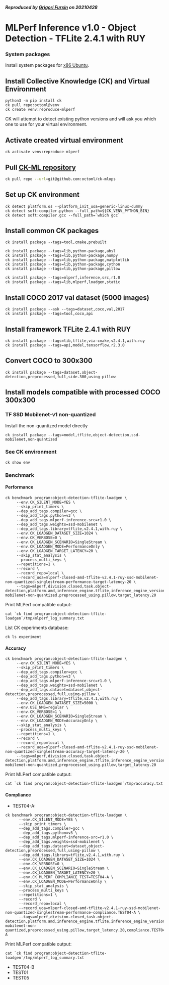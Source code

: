 ***Reproduced by [Grigori Fursin](https://cKnowledge.io/@gfursin) on 20210428***

# MLPerf Inference v1.0 - Object Detection - TFLite 2.4.1 with RUY

### System packages

Install system packages for [x86 Ubuntu](../platform/amd-milan.md).

## Install Collective Knowledge (CK) and Virtual Environment

```
python3 -m pip install ck
ck pull repo:octoml@venv
ck create venv:reproduce-mlperf
```
CK will attempt to detect existing python versions and will ask you which one to use for your virtual environment.

## Activate created virtual environment

```
ck activate venv:reproduce-mlperf
```

## Pull [CK-ML repository](https://github.com/ctuning/ck-ml)

```bash
ck pull repo --url=git@github.com:octoml/ck-mlops
```

## Set up CK environment

```
ck detect platform.os --platform_init_uoa=generic-linux-dummy
ck detect soft:compiler.python --full_path=${CK_VENV_PYTHON_BIN}
ck detect soft:compiler.gcc --full_path=`which gcc`
```

## Install common CK packages
```
ck install package --tags=tool,cmake,prebuilt

ck install package --tags=lib,python-package,absl
ck install package --tags=lib,python-package,numpy
ck install package --tags=lib,python-package,matplotlib
ck install package --tags=lib,python-package,cython
ck install package --tags=lib,python-package,pillow

ck install package --tags=mlperf,inference,src,r1.0
ck install package --tags=lib,mlperf,loadgen,static
```

## Install COCO 2017 val dataset (5000 images)

```
ck install package --ask --tags=dataset,coco,val,2017
ck install package --tags=tool,coco,api
```

## Install framework TFLite 2.4.1 with RUY

```
ck install package --tags=lib,tflite,via-cmake,v2.4.1,with.ruy
ck install package --tags=api,model,tensorflow,r2.3.0
```

## Convert COCO to 300x300

```
ck install package --tags=dataset,object-detection,preprocessed,full,side.300,using-pillow
```

## Install models compatible with processed COCO 300x300

### TF SSD Mobilenet-v1 non-quantized

Install the non-quantized model directly
```
ck install package --tags=model,tflite,object-detection,ssd-mobilenet,non-quantized
```

### See CK environment

```
ck show env
```

### Benchmark

#### Performance

```
ck benchmark program:object-detection-tflite-loadgen \
     --env.CK_SILENT_MODE=YES \
     --skip_print_timers \
     --dep_add_tags.compiler=gcc \
     --dep_add_tags.python=v3 \
     --dep_add_tags.mlperf-inference-src=r1.0 \
     --dep_add_tags.weights=ssd-mobilenet \
     --dep_add_tags.library=tflite,v2.4.1,with.ruy \
     --env.CK_LOADGEN_DATASET_SIZE=1024 \
     --env.CK_VERBOSE=0 \
     --env.CK_LOADGEN_SCENARIO=SingleStream \
     --env.CK_LOADGEN_MODE=PerformanceOnly \
     --env.CK_LOADGEN_TARGET_LATENCY=20 \
     --skip_stat_analysis \
     --process_multi_keys \
     --repetitions=1 \
     --record \
     --record_repo=local \
     --record_uoa=mlperf-closed-amd-tflite-v2.4.1-ruy-ssd-mobilenet-non-quantized-singlestream-performance-target-latency-20 \
     --tags=mlperf,division.closed,task.object-detection,platform.amd,inference_engine.tflite,inference_engine_version.v2.4.1,inference_engine_backend.ruy,scenario.singlestream,mode.performance,workload.ssd-mobilenet-non-quantized,preprocessed_using.pillow,target_latency.20
```

Print MLPerf compatible output:
```
cat `ck find program:object-detection-tflite-loadgen`/tmp/mlperf_log_summary.txt
```

List CK experiments database:
```
ck ls experiment
```

#### Accuracy

```
ck benchmark program:object-detection-tflite-loadgen \
     --env.CK_SILENT_MODE=YES \
     --skip_print_timers \
     --dep_add_tags.compiler=gcc \
     --dep_add_tags.python=v3 \
     --dep_add_tags.mlperf-inference-src=r1.0 \
     --dep_add_tags.weights=ssd-mobilenet \
     --dep_add_tags.dataset=dataset,object-detection,preprocessed,full,using-pillow \
     --dep_add_tags.library=tflite,v2.4.1,with.ruy \
     --env.CK_LOADGEN_DATASET_SIZE=5000 \
     --env.USE_NMS=regular \
     --env.CK_VERBOSE=1 \
     --env.CK_LOADGEN_SCENARIO=SingleStream \
     --env.CK_LOADGEN_MODE=AccuracyOnly \
     --skip_stat_analysis \
     --process_multi_keys \
     --repetitions=1 \
     --record \
     --record_repo=local \
     --record_uoa=mlperf-closed-amd-tflite-v2.4.1-ruy-ssd-mobilenet-non-quantized-singlestream-accuracy-target-latency-20 \
     --tags=mlperf,division.closed,task.object-detection,platform.amd,inference_engine.tflite,inference_engine_version.v2.4.1,inference_engine_backend.ruy,scenario.singlestream,mode.accuracy,workload.ssd-mobilenet-non-quantized,preprocessed_using.pillow,target_latency.20
```

Print MLPerf compatible output:
     
```
cat `ck find program:object-detection-tflite-loadgen`/tmp/accuracy.txt 
```

#### Compliance

* TEST04-A:

```
ck benchmark program:object-detection-tflite-loadgen \
      --env.CK_SILENT_MODE=YES \
      --skip_print_timers \
      --dep_add_tags.compiler=gcc \
      --dep_add_tags.python=v3 \
      --dep_add_tags.mlperf-inference-src=r1.0 \
      --dep_add_tags.weights=ssd-mobilenet \
      --dep_add_tags.dataset=dataset,object-detection,preprocessed,full,using-pillow \
      --dep_add_tags.library=tflite,v2.4.1,with.ruy \
      --env.CK_LOADGEN_DATASET_SIZE=1024 \
      --env.CK_VERBOSE=0 \
      --env.CK_LOADGEN_SCENARIO=SingleStream \
      --env.CK_LOADGEN_TARGET_LATENCY=20 \
      --env.CK_MLPERF_COMPLIANCE_TEST=TEST04-A \
      --env.CK_LOADGEN_MODE=PerformanceOnly \
      --skip_stat_analysis \
      --process_multi_keys \
      --repetitions=1 \
      --record \
      --record_repo=local \
      --record_uoa=mlperf-closed-amd-tflite-v2.4.1-ruy-ssd-mobilenet-non-quantized-singlestream-performance-compliance.TEST04-A \
      --tags=mlperf,division.closed,task.object-detection,platform.amd,inference_engine.tflite,inference_engine_version.v2.4.1,inference_engine_backend.ruy,scenario.singlestream,mode.performance,workload.ssd-mobilenet-non-quantized,preprocessed_using.pillow,target_latency.20,compliance.TEST04-A
```

Print MLPerf compatible output:
       
```
cat `ck find program:object-detection-tflite-loadgen`/tmp/mlperf_log_summary.txt
```

* TEST04-B
* TEST01
* TEST05
